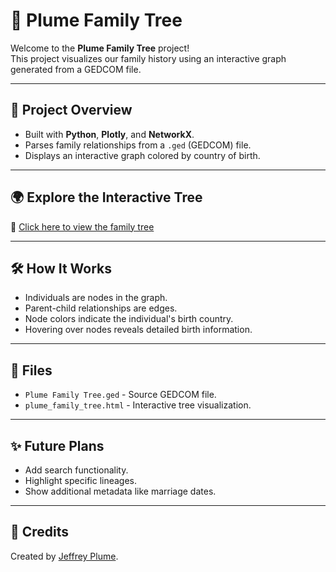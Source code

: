 # 🌳 Plume Family Tree

Welcome to the **Plume Family Tree** project!  
This project visualizes our family history using an interactive graph generated from a GEDCOM file.

---

## 📜 Project Overview
- Built with **Python**, **Plotly**, and **NetworkX**.
- Parses family relationships from a `.ged` (GEDCOM) file.
- Displays an interactive graph colored by country of birth.

---

## 🌍 Explore the Interactive Tree

🔗 [Click here to view the family tree](https://jeffrey-plume.github.io/Family-Tree/plume_family_tree.html)

---

## 🛠️ How It Works
- Individuals are nodes in the graph.
- Parent-child relationships are edges.
- Node colors indicate the individual's birth country.
- Hovering over nodes reveals detailed birth information.

---

## 📂 Files
- `Plume Family Tree.ged` - Source GEDCOM file.
- `plume_family_tree.html` - Interactive tree visualization.

---

## ✨ Future Plans
- Add search functionality.
- Highlight specific lineages.
- Show additional metadata like marriage dates.

---

## 📢 Credits
Created by [Jeffrey Plume](https://github.com/jeffrey-plume).
